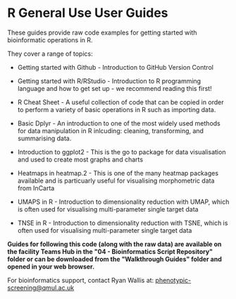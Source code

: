 # R General Use User Guides

These guides provide raw code examples for getting started with bioinformatic operations in R. 

They cover a range of topics:

- Getting started with Github - Introduction to GitHub Version Control

- Getting started with R/RStudio - Introduction to R programming language and how to get set up - we recommend reading this first!

- R Cheat Sheet - A useful collection of code that can be copied in order to perform a variety of basic operations in R such as importing data.

- Basic Dplyr - An introduction to one of the most widely used methods for data manipulation in R inlcuding: cleaning, transforming, and summarising data.

- Introduction to ggplot2 - This is the go to package for data visualisation and used to create most graphs and charts

- Heatmaps in heatmap.2 - This is one of the many heatmap packages available and is particuarly useful for visualising morphometric data from InCarta

- UMAPS in R - Introduction to dimensionality reduction with UMAP, which is often used for visualising multi-parameter single target data

- TNSE in R - Introduction to dimensionality reduction with TSNE, which is often used for visualising multi-parameter single target data

**Guides for following this code (along with the raw data) are available on the facility Teams Hub in the "04 - Bioinformatics Script Repository" folder or can be downloaded from the "Walkthrough Guides" folder and opened in your web browser.**

For bioinformatics support, contact Ryan Wallis at: phenotypic-screening@qmul.ac.uk


